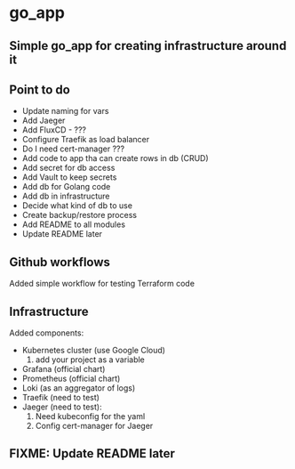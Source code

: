 # go_app

## Simple go_app for creating infrastructure around it

## Point to do

- Update naming for vars
- Add Jaeger
- Add FluxCD - ???
- Configure Traefik as load balancer
- Do I need cert-manager ???
- Add code to app tha can create rows in db (CRUD)
- Add secret for db access
- Add Vault to keep secrets
- Add db for Golang code
- Add db in infrastructure
- Decide what kind of db to use
- Create backup/restore process
- Add README to all modules
- Update README later

## Github workflows

Added simple workflow for testing Terraform code

## Infrastructure

Added components:

- Kubernetes cluster (use Google Cloud)
    1. add your project as a variable
- Grafana (official chart)
- Prometheus (official chart)
- Loki (as an aggregator of logs)
- Traefik (need to test)
- Jaeger (need to test):
    1. Need kubeconfig for the yaml
    1. Config cert-manager for Jaeger

## FIXME: Update README later

<!-- namespace deleted before helm chart -->
